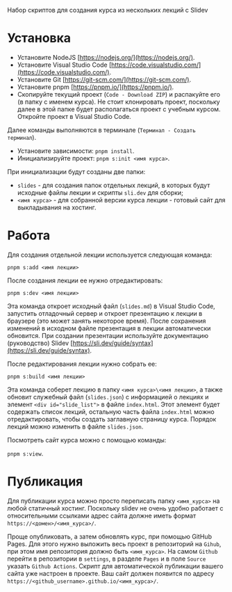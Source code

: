 Набор скриптов для создания курса из нескольких лекций с Slidev

# Установка

- Установите NodeJS [https://nodejs.org/](https://nodejs.org/).
- Установите Visual Studio Code [https://code.visualstudio.com/](https://code.visualstudio.com/).
- Установите Git [https://git-scm.com/](https://git-scm.com/).
- Установите pnpm [https://pnpm.io/](https://pnpm.io/).
- Скопируйте текущий проект (```Code - Download ZIP```) и распакуйте его (в папку с именем курса). Не стоит клонировать проект, поскольку далее в этой папке будет располагаться проект с учебным курсом. Откройте проект в Visual Studio Code.

Далее команды выполняются в терминале (```Терминал - Создать терминал```).

- Установите зависимости: ```pnpm install```.
- Инициализируйте проект: ```pnpm s:init <имя курса>```.

При инициализации будут созданы две папки: 

- ```slides``` - для создания папок отдельных лекций, в которых будут исходные файлы лекции и скрипты ```sli.dev``` для сборки;
- ```<имя курса>``` - для собранной версии курса лекции - готовый сайт для выкладывания на хостинг.

# Работа

Для создания отдельной лекции используется следующая команда:

```pnpm s:add <имя лекции>```

После создания лекции ее нужно отредактировать:

```pnpm s:dev <имя лекции>```

Эта команда откроет исходный файл (```slides.md```)  в Visual Studio Code, запустить отладочный сервер и откроет презентацию к лекции в браузере (это может занять некоторое время). После сохранения изменений в исходном файле презентация в лекции автоматически обновится. При создании презентации используйте документацию (руководство) Slidev [https://sli.dev/guide/syntax](https://sli.dev/guide/syntax). 

После редактирования лекции нужно собрать ее:

```pnpm s:build <имя лекции>```

Эта команда соберет лекцию в папку ```<имя курса>\<имя лекции>```, а также обновит служебный файл (```slides.json```) с информацией о лекциях и элемент ```<div id="slide_list">``` в файле ```index.html```.  Этот элемент будет содержать список лекций, остальную часть файла ```index.html``` можно отредактировать, чтобы создать заглавную страницу курса. Порядок лекций можно изменить в файле ```slides.json```.

Посмотреть сайт курса можно с помощью команды:

```pnpm s:view```.

# Публикация

Для публикации курса можно просто переписать папку ```<имя_курса>``` на любой статичный хостинг. Поскольку slidev не очень удобно работает с относительными ссылками адрес сайта должне иметь формат ```https://<домен>/<имя_курса>/```. 

Проще опубликовать, а затем обновлять курс, при помощью GitHub Pages. Для этого нужно выложить весь проект в репозиторий на ```Gihub```, при этом имя репозитория должно быть ```<имя_курса>```. На самом ```Github``` перейти в репозитории в ```settings```, в разделе ```Pages``` и в поле ```Source``` указать ```Github Actions```. Скрипт для автоматической публикации вашего сайта уже настроен в проекте. Ваш сайт должен появится по адресу ```https://<github_username>.github.io/<имя_курса>/```.

